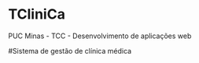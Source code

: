 # TCliniCa
PUC Minas - TCC - Desenvolvimento de aplicações web

#Sistema de gestão de clínica médica
